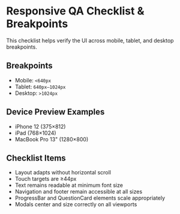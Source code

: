 # Responsive QA Checklist & Breakpoints

This checklist helps verify the UI across mobile, tablet, and desktop breakpoints.

## Breakpoints
- Mobile: `<640px`
- Tablet: `640px–1024px`
- Desktop: `>1024px`

## Device Preview Examples
- iPhone 12 (375×812)
- iPad (768×1024)
- MacBook Pro 13" (1280×800)

## Checklist Items
- Layout adapts without horizontal scroll
- Touch targets are ≥44px
- Text remains readable at minimum font size
- Navigation and footer remain accessible at all sizes
- ProgressBar and QuestionCard elements scale appropriately
- Modals center and size correctly on all viewports
